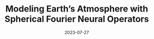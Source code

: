---
title: 'Modeling Earth’s Atmosphere with Spherical Fourier Neural Operators'
date: 2023-07-27
permalink: /posts/sfno/
redirect_to:
  - https://developer.nvidia.com/blog/author/bbonev/
---